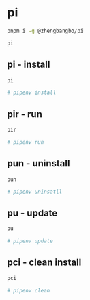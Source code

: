 # pi

```bash
pnpm i -g @zhengbangbo/pi

pi
```

## pi - install
```bash
pi

# pipenv install
```

## pir - run
```bash
pir

# pipenv run
```

## pun - uninstall
```bash
pun

# pipenv uninsatll
```

## pu - update
```bash
pu

# pipenv update
```

## pci - clean install
```bash
pci

# pipenv clean
```
